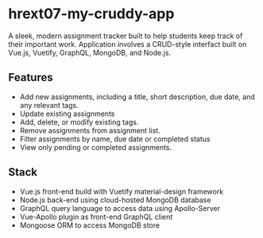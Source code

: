 # hrext07-my-cruddy-app

A sleek, modern assignment tracker built to help students keep track of their important work. Application involves a CRUD-style interfact built on Vue.js, Vuetify, GraphQL, MongoDB, and Node.js.

## Features

- Add new assignments, including a title, short description, due date, and any relevant tags.
- Update existing assignments
- Add, delete, or modify existing tags.
- Remove assignments from assignment list.
- Filter assignments by name, due date or completed status
- View only pending or completed assignments.

## Stack

- Vue.js front-end build with Vuetify material-design framework
- Node.js back-end using cloud-hosted MongoDB database
- GraphQL query language to access data using Apollo-Server
- Vue-Apollo plugin as front-end GraphQL client
- Mongoose ORM to access MongoDB store
